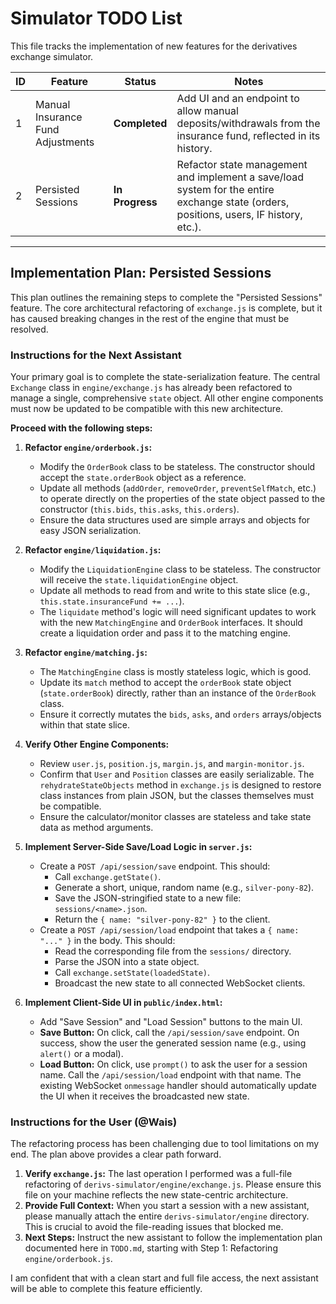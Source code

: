 # Simulator TODO List

This file tracks the implementation of new features for the derivatives exchange simulator.

| ID  | Feature                       | Status      | Notes                                                                                                                              |
| --- | ----------------------------- | ----------- | ---------------------------------------------------------------------------------------------------------------------------------- |
| 1   | Manual Insurance Fund Adjustments | **Completed** | Add UI and an endpoint to allow manual deposits/withdrawals from the insurance fund, reflected in its history.                     |
| 2   | Persisted Sessions            | **In Progress** | Refactor state management and implement a save/load system for the entire exchange state (orders, positions, users, IF history, etc.). |

---

## Implementation Plan: Persisted Sessions

This plan outlines the remaining steps to complete the "Persisted Sessions" feature. The core architectural refactoring of `exchange.js` is complete, but it has caused breaking changes in the rest of the engine that must be resolved.

### Instructions for the Next Assistant

Your primary goal is to complete the state-serialization feature. The central `Exchange` class in `engine/exchange.js` has already been refactored to manage a single, comprehensive `state` object. All other engine components must now be updated to be compatible with this new architecture.

**Proceed with the following steps:**

1.  **Refactor `engine/orderbook.js`:**
    *   Modify the `OrderBook` class to be stateless. The constructor should accept the `state.orderBook` object as a reference.
    *   Update all methods (`addOrder`, `removeOrder`, `preventSelfMatch`, etc.) to operate directly on the properties of the state object passed to the constructor (`this.bids`, `this.asks`, `this.orders`).
    *   Ensure the data structures used are simple arrays and objects for easy JSON serialization.

2.  **Refactor `engine/liquidation.js`:**
    *   Modify the `LiquidationEngine` class to be stateless. The constructor will receive the `state.liquidationEngine` object.
    *   Update all methods to read from and write to this state slice (e.g., `this.state.insuranceFund += ...`).
    *   The `liquidate` method's logic will need significant updates to work with the new `MatchingEngine` and `OrderBook` interfaces. It should create a liquidation order and pass it to the matching engine.

3.  **Refactor `engine/matching.js`:**
    *   The `MatchingEngine` class is mostly stateless logic, which is good.
    *   Update its `match` method to accept the `orderBook` state object (`state.orderBook`) directly, rather than an instance of the `OrderBook` class.
    *   Ensure it correctly mutates the `bids`, `asks`, and `orders` arrays/objects within that state slice.

4.  **Verify Other Engine Components:**
    *   Review `user.js`, `position.js`, `margin.js`, and `margin-monitor.js`.
    *   Confirm that `User` and `Position` classes are easily serializable. The `rehydrateStateObjects` method in `exchange.js` is designed to restore class instances from plain JSON, but the classes themselves must be compatible.
    *   Ensure the calculator/monitor classes are stateless and take state data as method arguments.

5.  **Implement Server-Side Save/Load Logic in `server.js`:**
    *   Create a `POST /api/session/save` endpoint. This should:
        *   Call `exchange.getState()`.
        *   Generate a short, unique, random name (e.g., `silver-pony-82`).
        *   Save the JSON-stringified state to a new file: `sessions/<name>.json`.
        *   Return the `{ name: "silver-pony-82" }` to the client.
    *   Create a `POST /api/session/load` endpoint that takes a `{ name: "..." }` in the body. This should:
        *   Read the corresponding file from the `sessions/` directory.
        *   Parse the JSON into a state object.
        *   Call `exchange.setState(loadedState)`.
        *   Broadcast the new state to all connected WebSocket clients.

6.  **Implement Client-Side UI in `public/index.html`:**
    *   Add "Save Session" and "Load Session" buttons to the main UI.
    *   **Save Button:** On click, call the `/api/session/save` endpoint. On success, show the user the generated session name (e.g., using `alert()` or a modal).
    *   **Load Button:** On click, use `prompt()` to ask the user for a session name. Call the `/api/session/load` endpoint with that name. The existing WebSocket `onmessage` handler should automatically update the UI when it receives the broadcasted new state.

### Instructions for the User (@Wais)

The refactoring process has been challenging due to tool limitations on my end. The plan above provides a clear path forward.

1.  **Verify `exchange.js`:** The last operation I performed was a full-file refactoring of `derivs-simulator/engine/exchange.js`. Please ensure this file on your machine reflects the new state-centric architecture.
2.  **Provide Full Context:** When you start a session with a new assistant, please manually attach the entire `derivs-simulator/engine` directory. This is crucial to avoid the file-reading issues that blocked me.
3.  **Next Steps:** Instruct the new assistant to follow the implementation plan documented here in `TODO.md`, starting with Step 1: Refactoring `engine/orderbook.js`.

I am confident that with a clean start and full file access, the next assistant will be able to complete this feature efficiently. 